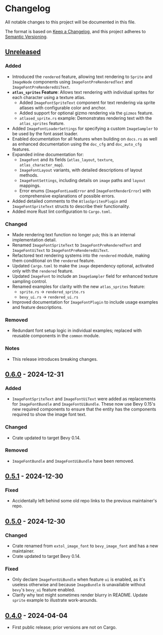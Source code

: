 # Changelog

All notable changes to this project will be documented in this file.

The format is based on [Keep a Changelog](https://keepachangelog.com/en/1.0.0/),
and this project adheres to [Semantic Versioning](https://semver.org/spec/v2.0.0.html).

## [Unreleased]

### Added

- Introduced the `rendered` feature, allowing text rendering to `Sprite` and `ImageNode` components using `ImageFontPreRenderedText` and `ImageFontPreRenderedUiText`.
- **`atlas_sprites` Feature**: Allows text rendering with individual sprites for each character using a texture atlas.
  - Added `ImageFontSpriteText` component for text rendering via sprite atlases with configurable color and anchor.
  - Added support for optional gizmo rendering via the `gizmos` feature.
  - `atlased_sprite.rs` example: Demonstrates rendering text with the `atlas_sprites` feature.
- Added `ImageFontLoaderSettings` for specifying a custom `ImageSampler` to be used by the font asset loader.
- Enabled documentation for all features when building on `docs.rs` as well as enhanced documentation using the `doc_cfg` and `doc_auto_cfg` features.
- Expanded inline documentation for:
  - `ImageFont` and its fields (`atlas_layout`, `texture`, `atlas_character_map`).
  - `ImageFontLayout` variants, with detailed descriptions of layout methods.
  - `ImageFontSettings`, including details on `image` paths and `layout` mappings.
  - Error enums (`ImageFontLoadError` and `ImageFontRenderError`) with comprehensive explanations of possible errors.
- Added detailed comments to the `AtlasSpritesPlugin` and `ImageFontSpriteText` structs to describe their functionality.
- Added more Rust lint configuration to `Cargo.toml`.

### Changed

- Made rendering text function no longer `pub`; this is an internal implementation detail.
- Renamed `ImageFontSpriteText` to `ImageFontPreRenderedText` and `ImageFontUiText` to `ImageFontPreRenderedUiText`.
- Refactored text rendering systems into the `rendered` module, making them conditional on the `rendered` feature.
- Updated `Cargo.toml` to make the `image` dependency optional, activated only with the `rendered` feature.
- Updated `ImageFont` to include an `ImageSampler` field for enhanced texture sampling control.
- Renamed examples for clarity with the new `atlas_sprites` feature:
  - `sprite.rs` → `rendered_sprite.rs`
  - `bevy_ui.rs` → `rendered_ui.rs`
- Improved documentation for `ImageFontPlugin` to include usage examples and feature descriptions.

### Removed

- Redundant font setup logic in individual examples; replaced with reusable components in the `common` module.

### Notes

- This release introduces breaking changes.

## [0.6.0] - 2024-12-31

### Added

- `ImageFontSpriteText` and `ImageFontUiText` were added as replacements for `ImageFontBundle` and `ImageFontUiBundle`. These now use Bevy 0.15's new required components to ensure that the entity has the components required to show the image font text.

### Changed

- Crate updated to target Bevy 0.14.

### Removed

- `ImageFontBundle` and `ImageFontUiBundle` have been removed.

## [0.5.1] - 2024-12-30

### Fixed

- Accidentally left behind some old repo links to the previous maintainer's repo.

## [0.5.0] - 2024-12-30

### Changed

- Crate renamed from `extol_image_font` to `bevy_image_font` and has a new maintainer.
- Crate updated to target Bevy 0.14.

### Fixed

- Only declare `ImageFontUiBundle` when feature `ui` is enabled, as it's useless otherwise and because `ImageBundle` is unavailable without `bevy`'s `bevy_ui` feature enabled.
- Clarify why text might sometimes render blurry in README. Update `sprite` example to illustrate work-arounds.

## [0.4.0] - 2024-04-04

- First public release; prior versions are not on Cargo.

[unreleased]: https://github.com/ilyvion/bevy_image_font/compare/v0.6.0...HEAD
[0.6.0]: https://github.com/ilyvion/bevy_image_font/compare/v0.5.1...v0.6.0
[0.5.1]: https://github.com/ilyvion/bevy_image_font/compare/HEAD...v0.5.1
[0.5.0]: https://github.com/ilyvion/bevy_image_font/compare/c98d7a05c78be9e1bc8ce46145a2559754ff2924...v0.5.0
[0.4.0]: https://github.com/ilyvion/bevy_image_font/releases/tag/v0.4.0
